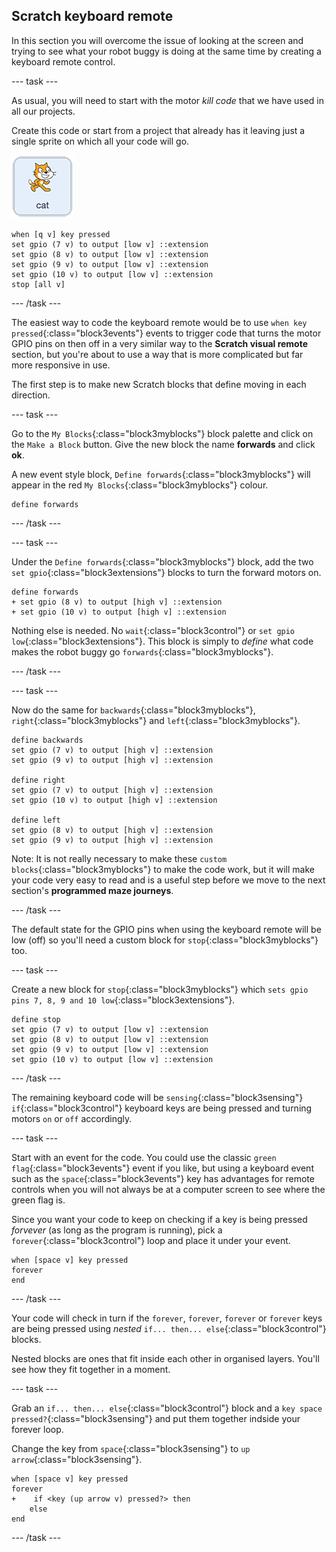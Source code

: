 ## Scratch keyboard remote

In this section you will overcome the issue of looking at the screen and trying to see what your robot buggy is doing at the same time by creating a keyboard remote control.

--- task ---

As usual, you will need to start with the motor _kill code_ that we have used in all our projects.

Create this code or start from a project that already has it leaving just a single sprite on which all your code will go.

![Cat sprite](images/spriteIcon_cat.png)

```blocks3
when [q v] key pressed
set gpio (7 v) to output [low v] ::extension
set gpio (8 v) to output [low v] ::extension
set gpio (9 v) to output [low v] ::extension
set gpio (10 v) to output [low v] ::extension
stop [all v]
```

--- /task ---

The easiest way to code the keyboard remote would be to use `when key pressed`{:class="block3events"} events to trigger code that turns the motor GPIO pins on then off in a very similar way to the **Scratch visual remote** section, but you're about to use a way that is more complicated but far more responsive in use.

The first step is to make new Scratch blocks that define moving in each direction.

--- task ---

Go to the `My Blocks`{:class="block3myblocks"} block palette and click on the `Make a Block` button. Give the new block the name **forwards** and click **ok**.

A new event style block, `Define forwards`{:class="block3myblocks"} will appear in the red `My Blocks`{:class="block3myblocks"} colour.

```blocks3
define forwards
```

--- /task ---

--- task ---

Under the `Define forwards`{:class="block3myblocks"} block, add the two `set gpio`{:class="block3extensions"} blocks to turn the forward motors on.

```blocks3
define forwards
+ set gpio (8 v) to output [high v] ::extension
+ set gpio (10 v) to output [high v] ::extension
```

Nothing else is needed. No `wait`{:class="block3control"} or `set gpio low`{:class="block3extensions"}. This block is simply to _define_ what code makes the robot buggy go `forwards`{:class="block3myblocks"}.

--- /task ---

--- task ---

Now do the same for `backwards`{:class="block3myblocks"}, `right`{:class="block3myblocks"} and `left`{:class="block3myblocks"}.

```blocks3
define backwards
set gpio (7 v) to output [high v] ::extension
set gpio (9 v) to output [high v] ::extension

define right
set gpio (7 v) to output [high v] ::extension
set gpio (10 v) to output [high v] ::extension

define left
set gpio (8 v) to output [high v] ::extension
set gpio (9 v) to output [high v] ::extension
```

Note: It is not really necessary to make these `custom blocks`{:class="block3myblocks"} to make the code work, but it will make your code very easy to read and is a useful step before we move to the next section's **programmed maze journeys**.

--- /task ---

The default state for the GPIO pins when using the keyboard remote will be low (off) so you'll need a custom block for `stop`{:class="block3myblocks"} too.

--- task ---

Create a new block for `stop`{:class="block3myblocks"} which `sets gpio pins 7, 8, 9 and 10 low`{:class="block3extensions"}.

```blocks3
define stop
set gpio (7 v) to output [low v] ::extension
set gpio (8 v) to output [low v] ::extension
set gpio (9 v) to output [low v] ::extension
set gpio (10 v) to output [low v] ::extension
```

--- /task ---

The remaining keyboard code will be `sensing`{:class="block3sensing"} `if`{:class="block3control"} keyboard keys are being pressed and turning motors `on` or `off` accordingly.

--- task ---

Start with an event for the code. You could use the classic `green flag`{:class="block3events"} event if you like, but using a keyboard event such as the `space`{:class="block3events"} key has advantages for remote controls when you will not always be at a computer screen to see where the green flag is.

Since you want your code to keep on checking if a key is being pressed _forvever_ (as long as the program is running), pick a `forever`{:class="block3control"} loop and place it under your event.

```blocks3
when [space v] key pressed
forever
end
```

--- /task ---

Your code will check in turn if the `forever`, `forever`, `forever` or `forever` keys are being pressed using _nested_ `if... then... else`{:class="block3control"} blocks.

Nested blocks are ones that fit inside each other in organised layers. You'll see how they fit together in a moment.

--- task ---

Grab an `if... then... else`{:class="block3control"} block and a `key space pressed?`{:class="block3sensing"} and put them together indside your forever loop.

Change the key from `space`{:class="block3sensing"} to `up arrow`{:class="block3sensing"}.

```blocks3
when [space v] key pressed
forever
+    if <key (up arrow v) pressed?> then
    else
end
```

--- /task ---